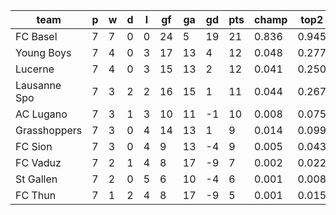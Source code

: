 |     team     | p | w | d | l | gf | ga | gd | pts | champ | top2  | top3  | top4  |  5-7  | bot4  | bot3  | bot2  |
|--------------|---|---|---|---|----|----|----|-----|-------|-------|-------|-------|-------|-------|-------|-------|
| FC Basel     | 7 | 7 | 0 | 0 | 24 |  5 | 19 |  21 | 0.836 | 0.945 | 0.977 | 0.992 | 0.008 | 0.002 | 0.000 | 0.000|
| Young Boys   | 7 | 4 | 0 | 3 | 17 | 13 |  4 |  12 | 0.048 | 0.277 | 0.487 | 0.653 | 0.270 | 0.136 | 0.077 | 0.034|
| Lucerne      | 7 | 4 | 0 | 3 | 15 | 13 |  2 |  12 | 0.041 | 0.250 | 0.446 | 0.606 | 0.309 | 0.156 | 0.085 | 0.041|
| Lausanne Spo | 7 | 3 | 2 | 2 | 16 | 15 |  1 |  11 | 0.044 | 0.267 | 0.456 | 0.618 | 0.297 | 0.156 | 0.085 | 0.039|
| AC Lugano    | 7 | 3 | 1 | 3 | 10 | 11 | -1 |  10 | 0.008 | 0.075 | 0.173 | 0.295 | 0.425 | 0.422 | 0.281 | 0.158|
| Grasshoppers | 7 | 3 | 0 | 4 | 14 | 13 |  1 |   9 | 0.014 | 0.099 | 0.223 | 0.358 | 0.407 | 0.357 | 0.235 | 0.130|
| FC Sion      | 7 | 3 | 0 | 4 |  9 | 13 | -4 |   9 | 0.005 | 0.043 | 0.110 | 0.206 | 0.401 | 0.546 | 0.393 | 0.244|
| FC Vaduz     | 7 | 2 | 1 | 4 |  8 | 17 | -9 |   7 | 0.002 | 0.022 | 0.060 | 0.121 | 0.338 | 0.681 | 0.542 | 0.377|
| St Gallen    | 7 | 2 | 0 | 5 |  6 | 10 | -4 |   6 | 0.001 | 0.008 | 0.027 | 0.061 | 0.253 | 0.805 | 0.686 | 0.529|
| FC Thun      | 7 | 1 | 2 | 4 |  8 | 17 | -9 |   5 | 0.001 | 0.015 | 0.043 | 0.091 | 0.294 | 0.741 | 0.615 | 0.447|
